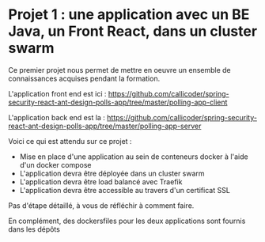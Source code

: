 # Projet 1 : une application avec un BE Java, un Front React, dans un cluster swarm

Ce premier projet nous permet de mettre en oeuvre un ensemble de connaissances acquises pendant la formation.

L'application front end est ici : https://github.com/callicoder/spring-security-react-ant-design-polls-app/tree/master/polling-app-client

L'application back end est la : https://github.com/callicoder/spring-security-react-ant-design-polls-app/tree/master/polling-app-server

Voici ce qui est attendu sur ce projet :

- Mise en place d'une application au sein de conteneurs docker à l'aide d'un docker compose
- L'application devra être déployée dans un cluster swarm
- L'application devra être load balancé avec Traefik
- L'application devra être accessible au travers d'un certificat SSL

Pas d'étape détaillé, à vous de réfléchir à comment faire.

En complément, des dockersfiles pour les deux applications sont fournis dans les dépôts
